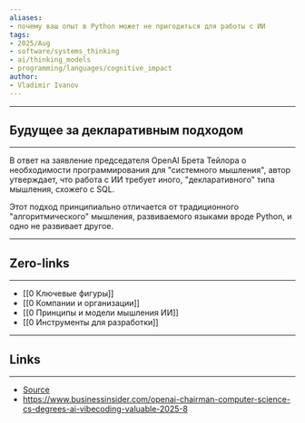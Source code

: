 ```yaml
---
aliases: 
- почему ваш опыт в Python может не пригодиться для работы с ИИ
tags:
- 2025/Aug
- software/systems_thinking
- ai/thinking_models
- programming/languages/cognitive_impact
author:
- Vladimir Ivanov
---
```

-----
##  Будущее за декларативным подходом
-----
В ответ на заявление председателя OpenAI Брета Тейлора о необходимости программирования для "системного мышления", автор утверждает, что работа с ИИ требует иного, "декларативного" типа мышления, схожего с SQL. 

Этот подход принципиально отличается от традиционного "алгоритмического" мышления, развиваемого языками вроде Python, и одно не развивает другое.

---
## Zero-links
---
- [[0 Ключевые фигуры]]
- [[0 Компании и организации]]
- [[0 Принципы и модели мышления ИИ]]
- [[0 Инструменты для разработки]]

---
## Links
---
- [Source](https://t.me/turboproject/1923)
- https://www.businessinsider.com/openai-chairman-computer-science-cs-degrees-ai-vibecoding-valuable-2025-8